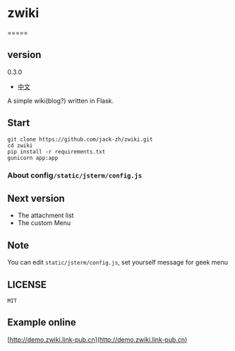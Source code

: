 # zwiki
=====

## version

  0.3.0

+ [中文](https://github.com/jack-zh/zwiki/blob/master/README_zh.md)

A simple wiki(blog?) written in Flask.

## Start

    git clone https://github.com/jack-zh/zwiki.git
    cd zwiki
    pip install -r requirements.txt
    gunicorn app:app

### About config`/static/jsterm/config.js`

## Next version
  + The attachment list
  + The custom Menu

## Note

You can edit `static/jsterm/config.js`, set yourself message for geek menu 

## LICENSE

    MIT

## Example online

[http://demo.zwiki.link-pub.cn](http://demo.zwiki.link-pub.cn)
